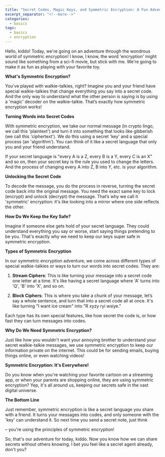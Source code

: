 ```yaml
---
title: "Secret Codes, Magic Keys, and Symmetric Encryption: A Fun Adventure!"
excerpt_separator: "<!--more-->"
categories:
  - basics
tags:
  - basics
  - encryption
---
```


Hello, kiddo! Today, we're going on an adventure through the wondrous world of symmetric encryption! I know, I know, the word 'encryption' might sound like something from a sci-fi movie, but stick with me. We're going to make it as fun as playing with your favorite toy. 

**What's Symmetric Encryption?**

You've played with walkie-talkies, right? Imagine you and your friend have special walkie-talkies that change everything you say into a secret code. And the only way to understand what the other person is saying is by using a 'magic' decoder on the walkie-talkie. That’s exactly how symmetric encryption works!

**Turning Words into Secret Codes**

With symmetric encryption, we take our normal message (in crypto lingo, we call this 'plaintext') and turn it into something that looks like gibberish (we call this 'ciphertext'). We do this using a secret 'key' and a special process (an 'algorithm'). You can think of it like a secret language that only you and your friend understand.

If your secret language is "every A is a Z, every B is a Y, every C is an X" and so on, then your secret key is the rule you used to change the letters. And the process of changing every A into Z, B into Y, etc. is your algorithm. 

**Unlocking the Secret Code**

To decode the message, you do the process in reverse, turning the secret code back into the original message. You need the exact same key to lock (encrypt) and unlock (decrypt) the message. That’s why we call it 'symmetric' encryption: it's like looking into a mirror where one side reflects the other.

**How Do We Keep the Key Safe?**

Imagine if someone else gets hold of your secret language. They could understand everything you say or worse, start saying things pretending to be you. That's exactly why we need to keep our keys super safe in symmetric encryption.

**Types of Symmetric Encryption**

In our symmetric encryption adventure, we come across different types of special walkie-talkies or ways to turn our words into secret codes. They are:

1. **Stream Ciphers**: This is like turning your message into a secret code one letter at a time. It's like having a secret language where 'A' turns into 'Q', 'B' into 'X', and so on.

2. **Block Ciphers**: This is where you take a chunk of your message, let’s say a whole sentence, and turn that into a secret code all at once. It's like turning "I want ice cream" into "R xyzy ryi wsiye."

Each type has its own special features, like how secret the code is, or how fast they can turn messages into codes.

**Why Do We Need Symmetric Encryption?**

Just like how you wouldn't want your annoying brother to understand your secret walkie-talkie messages, we use symmetric encryption to keep our information private on the internet. This could be for sending emails, buying things online, or even watching videos!

**Symmetric Encryption: It's Everywhere!**

Do you know when you're watching your favorite cartoon on a streaming app, or when your parents are shopping online, they are using symmetric encryption? Yep, it's all around us, keeping our secrets safe in the vast digital universe.

**The Bottom Line**

Just remember, symmetric encryption is like a secret language you share with a friend. It turns your messages into codes, and only someone with the 'key' can understand it. So next time you send a secret note, just think

 – you're using the principles of symmetric encryption! 

So, that's our adventure for today, kiddo. Now you know how we can share secrets without others knowing. I bet you feel like a secret agent already, don't you?
